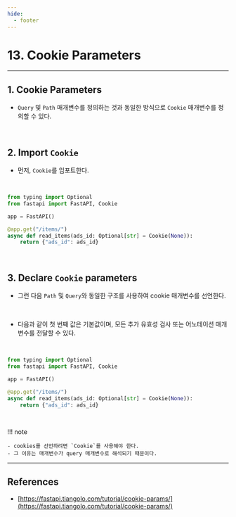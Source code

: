 ```yaml
---
hide:
  - footer
---
```


# 13. Cookie Parameters

---

## 1. Cookie Parameters

- `Query` 및 `Path` 매개변수를 정의하는 것과 동일한 방식으로 `Cookie` 매개변수를 정의할 수 있다.

<br/>

## 2. Import `Cookie`

- 먼저, `Cookie`를 임포트한다.

<br/>

```python
from typing import Optional
from fastapi import FastAPI, Cookie

app = FastAPI()

@app.get("/items/")
async def read_items(ads_id: Optional[str] = Cookie(None)):
    return {"ads_id": ads_id}
```

<br/>

## 3. Declare `Cookie` parameters

- 그런 다음 `Path` 및 `Query`와 동일한 구조를 사용하여 cookie 매개변수를 선언한다.

<br/>

- 다음과 같이 첫 번째 값은 기본값이며, 모든 추가 유효성 검사 또는 어노테이션 매개변수를 전달할 수 있다.

<br/>

```python
from typing import Optional
from fastapi import FastAPI, Cookie

app = FastAPI()

@app.get("/items/")
async def read_items(ads_id: Optional[str] = Cookie(None)):
    return {"ads_id": ads_id}
```

<br/>

!!! note

    - cookies를 선언하려면 `Cookie`를 사용해야 한다.
    - 그 이유는 매개변수가 query 매개변수로 해석되기 때문이다.

---

## References

- [https://fastapi.tiangolo.com/tutorial/cookie-params/](https://fastapi.tiangolo.com/tutorial/cookie-params/)
